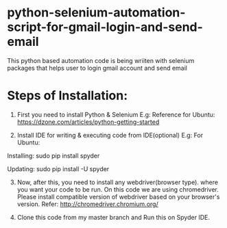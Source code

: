 # python-selenium-automation-script-for-gmail-login-and-send-email
This python based automation code is being wriiten with selenium packages that helps user to login gmail account and send email


# Steps of Installation:
1. First you need to install Python & Selenium
E.g: Reference for Ubuntu: https://dzone.com/articles/python-getting-started

2. Install IDE for writing & executing code from IDE(optional)
E.g: For Ubuntu: 

Installing:
sudo pip install spyder

Updating:
sudo pip install -U spyder

3. Now, after this, you need to install any webdriver(browser type). where you want your code to be run. On this code we are using chromedriver. Please install compatible version of webdriver based on your browser's version.
Refer: http://chromedriver.chromium.org/

4. Clone this code from my master branch and Run this on Spyder IDE.
